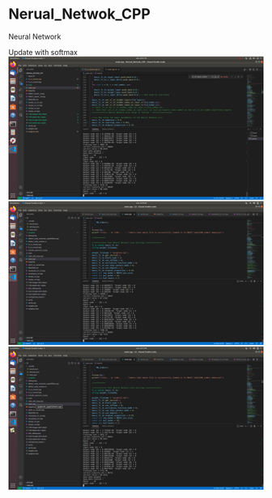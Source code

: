 # Nerual_Netwok_CPP
Neural Network

Update with softmax
![](MNIST_with_softmax.png)
![](MNIST_epoch_3.png)
![](MNIST_epoch_10.png)
